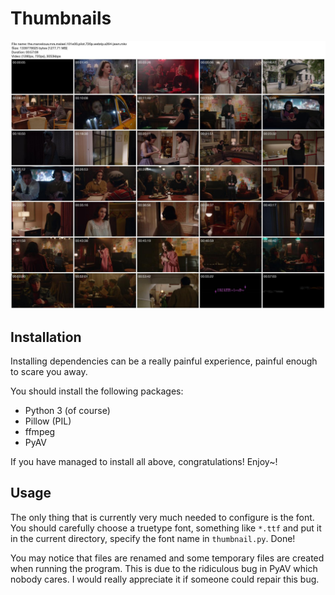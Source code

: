 # Thumbnails

![](example.jpg)

## Installation

Installing dependencies can be a really painful experience, painful enough to scare you away.

You should install the following packages:

+ Python 3 (of course)
+ Pillow (PIL)
+ ffmpeg
+ PyAV

If you have managed to install all above, congratulations! Enjoy~!


## Usage

The only thing that is currently very much needed to configure is the font. You should carefully choose a truetype font,
something like `*.ttf` and put it in the current directory, specify the font name in `thumbnail.py`. Done!

You may notice that files are renamed and some temporary files are created when running the program. This is due to the
ridiculous bug in PyAV which nobody cares. I would really appreciate it if someone could repair this bug.
